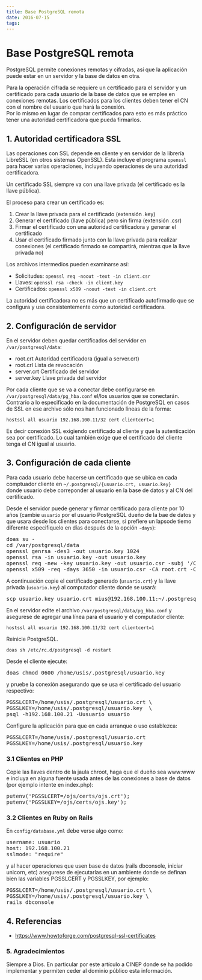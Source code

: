 ```yaml
---
title: Base PostgreSQL remota
date: 2016-07-15
tags:
---
```


# Base PostgreSQL remota

PostgreSQL permite conexiones remotas y cifradas, así que la aplicación 
puede estar en un servidor y la base de datos en otra.

Para la operación cifrada se requiere un certificado para el servidor y un 
certificado para cada usuario de la base de datos que se emplee en
conexiones remotas.  Los certificados para los clientes deben tener el CN
con el nombre del usuario que hará la conexión.   
Por lo mismo en lugar de comprar certificados para esto es más práctico 
tener una autoridad certificadora que pueda firmarlos.

## 1. Autoridad certificadora SSL

Las operaciones con SSL depende en cliente y en servidor de la librería 
LibreSSL (en otros sistemas OpenSSL). Esta incluye el programa
```openssl``` para hacer varias operaciones, incluyendo operaciones
de una autoridad certificadora. 

Un certificado SSL siempre va con una llave privada (el certificado es la 
llave pública).   

El proceso para crear un certificado es:

1. Crear la llave privada para el certificado (extensión .key)
2. Generar el certificado (llave pública) pero sin firma (extensión .csr)
3. Firmar el certificado con una autoridad certificadora y generar el certificado 
4. Usar el certificado firmado junto con la llave privada para realizar conexiones (el certificado firmado se compartirá, mientras que la llave privada no)

Los archivos intermedios pueden examinarse así:

* Solicitudes: ```openssl req -noout -text -in client.csr```
* Llaves: ```openssl rsa -check -in client.key ```
* Certificados: ```openssl x509 -noout -text -in client.crt```

La autoridad certificadora no es más que un certificado autofirmado que 
se configura y usa consistentemente como autoridad certificadora.

## 2. Configuración de servidor

En el servidor deben quedar certificados del servidor en 
```/var/postgresql/data```:

* root.crt Autoridad certificadora (igual a server.crt)
* root.crl Lista de revocación
* server.crt Certificado del servidor
* server.key Llave privada del servidor

Por cada cliente que se va a conectar debe configurarse en 
```/var/postgresql/data/pg_hba.conf``` el/los usuarios que
se conectarán.  Contrario a lo especificado en la documentación de 
PostgreSQL en casos de SSL en ese archivo sólo nos han funcionado 
líneas de la forma: 

```
hostssl all usuario 192.168.100.11/32 cert clientcert=1
```

Es decir conexión SSL exigiendo certificado al cliente y que la autenticación 
sea por certificado. Lo cual también exige que el certificado del cliente
tenga el CN igual al usuario.

## 3. Configuración de cada cliente

Para cada usuario debe hacerse un certificado que se ubica en 
cada comptuador cliente en ```~/.postgresql/{usuario.crt, usuario.key}```  
donde usuario debe correponder al usuario en la base de datos y 
al CN del certificado.

Desde el servidor puede generar y firmar certificado para cliente por
10 años (cambie ```usuario``` por el usuario PostgreSQL dueño de la 
bae de datos y que usara desde los clientes para conectarse, si
prefiere un lapsode tiemo diferente especifiquelo en días después
de la opción ```-days```):

<pre>
doas su - 
cd /var/postgresql/data
openssl genrsa -des3 -out usuario.key 1024
openssl rsa -in usuario.key -out usuario.key
openssl req -new -key usuario.key -out usuario.csr -subj '/C=CO/ST=Cundinamarca/L=Bogota/O=Pasos de Jesús/CN=usuario'
openssl x509 -req -days 3650 -in usuario.csr -CA root.crt -CAkey server.key -out usuario.crt -CAcreateserial
</pre>

A continuación copie el certificado generado (```usuario.crt```) y la 
llave privada (```usuario.key```) al computador cliente donde se usará:

<pre>
scp usuario.key usuario.crt mius@192.168.100.11:~/.postgresql/
</pre>

En el servidor edite el archivo ```/var/postgresql/data/pg_hba.conf``` 
y asegurese de agregar una línea para el usuario y el computador cliente:

```
hostssl all usuario 192.168.100.11/32 cert clientcert=1
```

Reinicie PostgreSQL.

```
doas sh /etc/rc.d/postgresql -d restart
```

Desde el cliente ejecute:
<pre>
doas chmod 0600 /home/usis/.postgresql/usuario.key
</pre>
y pruebe la conexión asegurando que se usa el certificado 
del usuario respectivo:
<pre>
PGSSLCERT=/home/usis/.postgresql/usuario.crt \
PGSSLKEY=/home/usis/.postgresql/usuario.key  \
psql -h192.168.100.21 -Uusuario usuario
</pre>

Configure la aplicación para que en cada arranque o uso establezca:

<pre>
PGSSLCERT=/home/usis/.postgresql/usuario.crt 
PGSSLKEY=/home/usis/.postgresql/usuario.key
</pre>

### 3.1 Clientes en PHP

Copie las llaves dentro de la jaula chroot, haga que el dueño sea
www:www e incluya en alguna fuente
usada antes de las conexiones a base de datos (por ejemplo intente en
index.php):
<pre>
putenv('PGSSLCERT=/ojs/certs/ojs.crt');
putenv('PGSSLKEY=/ojs/certs/ojs.key');
</pre>

### 3.2 Clientes en Ruby on Rails

En ```config/database.yml``` debe verse algo como:
<pre>
username: usuario
host: 192.168.100.21
sslmode: "require"
</pre>

y al hacer operaciones que usen base de datos (rails dbconsole, iniciar unicorn, etc) asegurese de ejecutarlas en un ambiente donde se definan bien las variables PGSSLCERT y PGSSLKEY, por ejemplo:
<pre>
PGSSLCERT=/home/usis/.postgresql/usuario.crt \
PGSSLKEY=/home/usis/.postgresql/usuario.key \
rails dbconsole
</pre>

## 4. Referencias

* <https://www.howtoforge.com/postgresql-ssl-certificates>

### 5. Agradecimientos

Siempre a Dios.  En particular por este artículo a CINEP donde se ha podido 
implementar y permiten ceder al dominio público esta información.

